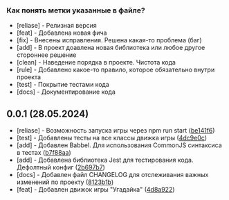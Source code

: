 ### Как понять метки указанные в файле?

- [reliase] - Релизная версия
- [feat] - Добавлена новая фича
- [fix] - Внесены исправления. Решена какая-то проблема (баг)
- [add] - В проект доавлена новая библиотека или любое другое стороннее решение
- [clean] - Наведение порядка в проекте. Чистота кода
- [rule] - Добавлено какое-то правило, которое обязательно внутри проекта
- [test] - Покрытие тестами кода
- [docs] - Документирование кода

## 0.0.1 (28.05.2024)

- [reliase] - Возможность запуска игры через npm run start ([be141f6](https://github.com/avdiyenkosa/Guessing-game/commit/be141f6a3846e251d79c4ee075275f14996a1b9e))
- [test] - Добавлены тесты на все классы движка игры ([4dc9e0c](https://github.com/avdiyenkosa/Guessing-game/commit/4dc9e0c09f66df53e1019044ba754de9b041450d))
- [add] - Добавлен Babbel. Для использования CommonJS синтаксиса в тестах ([b7f88aa](https://github.com/avdiyenkosa/Guessing-game/commit/b7f88aa74ca64a59fd1a4e809c154cac39975d51))
- [add] - Добавлена библиотека Jest для тестирования кода. Дефолтный конфиг ([2b697b7](https://github.com/avdiyenkosa/Guessing-game/commit/2b697b7a589cd42b98fed08e92dab53605421de1))
- [docs] - Добавлен файл CHANGELOG для отслеживания важных изменений по проекту ([8123b1b](https://github.com/avdiyenkosa/Guessing-game/commit/8123b1b8e727a89e3fee19a5ea9b49f982db3366))
- [feat] - Добавлен движок игры "Угадайка" ([4d8a922](https://github.com/avdiyenkosa/Guessing-game/commit/4d8a92265212f46e599a8cde6e9d5830d9de232a))
